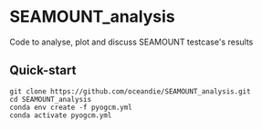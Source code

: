 # SEAMOUNT_analysis
Code to analyse, plot and discuss SEAMOUNT testcase's results

## Quick-start

```shell
git clone https://github.com/oceandie/SEAMOUNT_analysis.git
cd SEAMOUNT_analysis
conda env create -f pyogcm.yml
conda activate pyogcm.yml
```

